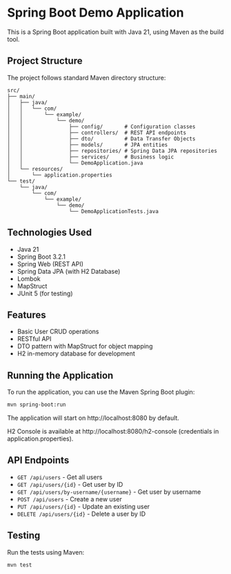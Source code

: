 # Spring Boot Demo Application

This is a Spring Boot application built with Java 21, using Maven as the build tool.

## Project Structure

The project follows standard Maven directory structure:

```
src/
├── main/
│   ├── java/
│   │   └── com/
│   │       └── example/
│   │           └── demo/
│   │               ├── config/       # Configuration classes
│   │               ├── controllers/  # REST API endpoints
│   │               ├── dto/          # Data Transfer Objects
│   │               ├── models/       # JPA entities
│   │               ├── repositories/ # Spring Data JPA repositories
│   │               ├── services/     # Business logic
│   │               └── DemoApplication.java
│   └── resources/
│       └── application.properties
└── test/
    └── java/
        └── com/
            └── example/
                └── demo/
                    └── DemoApplicationTests.java
```

## Technologies Used

- Java 21
- Spring Boot 3.2.1
- Spring Web (REST API)
- Spring Data JPA (with H2 Database)
- Lombok
- MapStruct
- JUnit 5 (for testing)

## Features

- Basic User CRUD operations
- RESTful API
- DTO pattern with MapStruct for object mapping
- H2 in-memory database for development

## Running the Application

To run the application, you can use the Maven Spring Boot plugin:

```bash
mvn spring-boot:run
```

The application will start on http://localhost:8080 by default.

H2 Console is available at http://localhost:8080/h2-console (credentials in application.properties).

## API Endpoints

- `GET /api/users` - Get all users
- `GET /api/users/{id}` - Get user by ID
- `GET /api/users/by-username/{username}` - Get user by username
- `POST /api/users` - Create a new user
- `PUT /api/users/{id}` - Update an existing user
- `DELETE /api/users/{id}` - Delete a user by ID

## Testing

Run the tests using Maven:

```bash
mvn test
```

